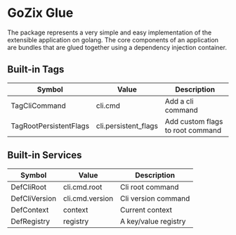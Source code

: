 # GoZix Glue

The package represents a very simple and easy implementation of the extensible application on golang. The core 
components of an application are bundles that are glued together using a dependency injection container.
   
## Built-in Tags

| Symbol                 | Value                | Description                      | 
| ---------------------- | -------------------- | -------------------------------- |
| TagCliCommand          | cli.cmd              | Add a cli command                |
| TagRootPersistentFlags | cli.persistent_flags | Add custom flags to root command |

## Built-in Services

| Symbol        | Value           | Description             | 
| ------------- | --------------- | ----------------------- |
| DefCliRoot    | cli.cmd.root    | Cli root command        |
| DefCliVersion | cli.cmd.version | Cli version command     |
| DefContext    | context         | Current context         |
| DefRegistry   | registry        | A key/value registry    |
